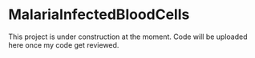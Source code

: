# MalariaInfectedBloodCells
This project is under construction at the moment. Code will be uploaded here once my code get reviewed. 
